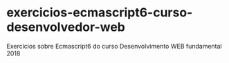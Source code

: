 # exercicios-ecmascript6-curso-desenvolvedor-web
Exercícios sobre Ecmascript6 do curso Desenvolvimento WEB fundamental 2018 
